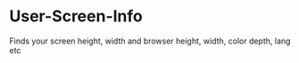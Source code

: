 # User-Screen-Info
Finds your screen height, width and browser height, width, color depth, lang etc
